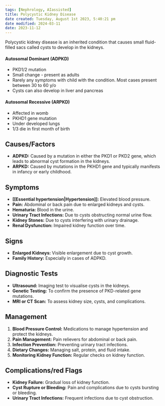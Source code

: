 ```yaml
---
tags: [Nephrology, AIassisted]
title: Polycystic Kidney Disease
date created: Tuesday, August 1st 2023, 5:40:21 pm
date modified: 2024-03-11
date: 2023-11-12
---
```


Polycystic kidney disease is an inherited condition that causes small fluid-filled sacs called cysts to develop in the kidneys.

#### Autosomal Dominant (ADPKD)

- PKD1/2 mutation
- Small change - present as adults
- Rarely any symptoms with child with the condition. Most cases present between 30 to 60 y/o
- Cysts can also develop in liver and pancreas

#### Autosomal Recessive (ARPKD)

- Affected in womb
- PKHD1 gene mutation
- Under developed lungs
- 1/3 die in first month of birth

## Causes/Factors

- **ADPKD:** Caused by a mutation in either the PKD1 or PKD2 gene, which leads to abnormal cyst formation in the kidneys.
- **ARPKD:** Caused by mutations in the PKHD1 gene and typically manifests in infancy or early childhood.

## Symptoms

- **[[Essential hypertension|Hypertension]]:** Elevated blood pressure.
- **Pain:** Abdominal or back pain due to enlarged kidneys and cysts.
- **Hematuria:** Blood in the urine.
- **Urinary Tract Infections:** Due to cysts obstructing normal urine flow.
- **Kidney Stones:** Due to cysts interfering with urinary drainage.
- **Renal Dysfunction:** Impaired kidney function over time.

## Signs

- **Enlarged Kidneys:** Visible enlargement due to cyst growth.
- **Family History:** Especially in cases of ADPKD.

## Diagnostic Tests

- **Ultrasound:** Imaging test to visualise cysts in the kidneys.
- **Genetic Testing:** To confirm the presence of PKD-related gene mutations.
- **MRI or CT Scan:** To assess kidney size, cysts, and complications.

## Management

1. **Blood Pressure Control:** Medications to manage hypertension and protect the kidneys.
2. **Pain Management:** Pain relievers for abdominal or back pain.
3. **Infection Prevention:** Preventing urinary tract infections.
4. **Dietary Changes:** Managing salt, protein, and fluid intake.
5. **Monitoring Kidney Function:** Regular checks on kidney function.

## Complications/red Flags

- **Kidney Failure:** Gradual loss of kidney function.
- **Cyst Rupture or Bleeding:** Pain and complications due to cysts bursting or bleeding.
- **Urinary Tract Infections:** Frequent infections due to cyst obstruction.